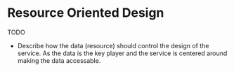 # Resource Oriented Design
TODO
* Describe how the data (resource) should control the design of the service.
  As the data is the key player and the service is centered around 
  making the data accessable.